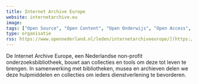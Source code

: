 ```yaml
---
title: Internet Archive Europe
website: internetarchive.eu
image: 
tags: ["Open Source", "Open Content", "Open Onderwijs", "Open Access", "Open Science"]
type: organisatie
rss: https://www.opennederland.nl/leden/internetarchiveeurope/](https://www.internetarchiveeurope.eu/feed/
---
```


De Internet Archive Europe, een Nederlandse non-profit onderzoeksbibliotheek, bouwt aan collecties en tools om deze tot leven te brengen. In samenwerking met bibliotheken, musea en archieven delen we deze hulpmiddelen en collecties om ieders dienstverlening te bevorderen.
